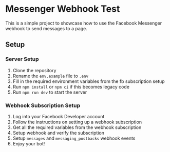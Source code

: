 # Messenger Webhook Test

This is a simple project to showcase how to use the Facebook Messenger webhook to send messages to a page.

## Setup

### Server Setup

1. Clone the repository
2. Rename the `env.example` file to `.env`
3. Fill in the required environment variables from the fb subscription setup
4. Run `npm install` or `npm ci` if this becomes legacy code
5. Run `npm run dev` to start the server

### Webhook Subscription Setup

1. Log into your Facebook Developer account
2. Follow the instructions on setting up a webhook subscription
3. Get all the required variables from the webhook subscription
4. Setup webhook and verify the subscription
5. Setup `messages` and `messaging_postbacks` webhook events
6. Enjoy your bot!
